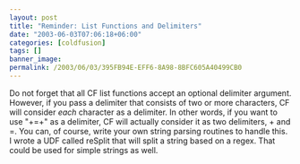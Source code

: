 ```yaml
---
layout: post
title: "Reminder: List Functions and Delimiters"
date: "2003-06-03T07:06:18+06:00"
categories: [coldfusion]
tags: []
banner_image: 
permalink: /2003/06/03/395FB94E-EFF6-8A98-8BFC605A40499CB0
---
```


Do not forget that all CF list functions accept an optional delimiter argument. However, if you pass a delimiter that consists of two or more characters, CF will consider <i>each</i> character as a delimiter. In other words, if you want to use "+=+" as a delimiter, CF will actually consider it as two delimiters, + and =. You can, of course, write your own string parsing routines to handle this. I wrote a UDF called reSplit that will split a string based on a regex. That could be used for simple strings as well.